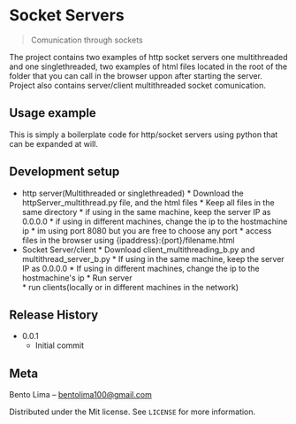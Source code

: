 # Socket Servers
> Comunication through sockets

The project contains two examples of http socket servers one multithreaded and one singlethreaded, two examples of html files located in the root of the folder
that you can call in the browser uppon after starting the server. Project also contains server/client multithreaded socket comunication.

## Usage example

This is  simply a boilerplate code for http/socket servers using python that can be expanded at will.

## Development setup
* http server(Multithreaded or singlethreaded)
      * Download the httpServer_multithread.py file, and the html files
      * Keep all files in the same directory
      * if using in the same machine, keep the server IP as 0.0.0.0
      * if using in different machines, change the ip to the hostmachine ip
      * im using port 8080 but you are free to choose any port
      * access files in the browser using {ipaddress}:{port}/filename.html
* Socket Server/client
      * Download client_multithreading_b.py and multithread_server_b.py
      * If using in the same machine, keep the server IP as 0.0.0.0
      * If using in different machines, change the ip to the hostmachine's ip
      * Run server  
      * run clients(locally or in different machines in the network)   
  
## Release History

* 0.0.1
    * Initial commit

## Meta

Bento Lima – bentolima100@gmail.com

Distributed under the Mit license. See ``LICENSE`` for more information.
